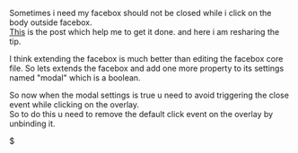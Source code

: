 Sometimes i need my facebox should not be closed while i click on the body outside facebox.  
[This](http://groups.google.com/group/facebox/browse_thread/thread/8e5fe20e04980cb9?pli=1) is the post which help me to get it done. and here i am resharing the tip.  
  
I think extending the facebox is much better than editing the facebox core file. So lets extends the facebox and add one more property to its settings named "modal" which is a boolean.  
  

So now when the modal settings is true u need to avoid triggering the close event while clicking on the overlay.  
So to do this u need to remove the default click event on the overlay by unbinding it.  

$

